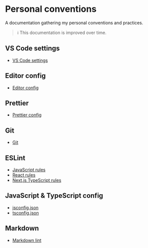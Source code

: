 # Personal conventions

A documentation gathering my personal conventions and practices.

> ℹ️ This documentation is improved over time.

## VS Code settings

*   [VS Code settings](vscode/vscode-settings.md)

## Editor config

*   [Editor config](editorconfig/editorconfig.md)

## Prettier

*   [Prettier config](prettier/prettier.md)

## Git

*   [Git](git/git.md)

## ESLint

*   [JavaScript rules](eslint/js-rules.md)
*   [React rules](eslint/react-rules.md)
*   [Next.js TypeScript rules](eslint/next-ts-rules.md)

## JavaScript & TypeScript config

*   [jsconfig.json](json-config/js-config.md)
*   [tsconfig.json](ts)

## Markdown

*   [Markdown lint](markdown/markdownlint.md)
